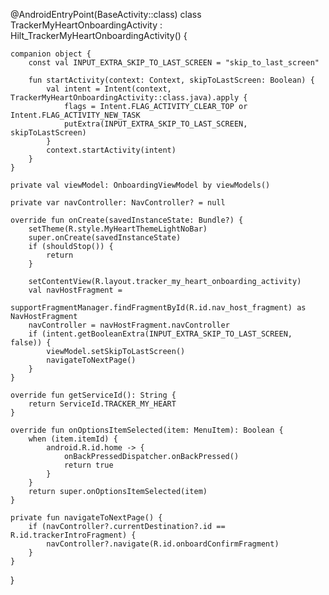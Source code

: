 @AndroidEntryPoint(BaseActivity::class)
class TrackerMyHeartOnboardingActivity : Hilt_TrackerMyHeartOnboardingActivity() {

    companion object {
        const val INPUT_EXTRA_SKIP_TO_LAST_SCREEN = "skip_to_last_screen"

        fun startActivity(context: Context, skipToLastScreen: Boolean) {
            val intent = Intent(context, TrackerMyHeartOnboardingActivity::class.java).apply {
                flags = Intent.FLAG_ACTIVITY_CLEAR_TOP or Intent.FLAG_ACTIVITY_NEW_TASK
                putExtra(INPUT_EXTRA_SKIP_TO_LAST_SCREEN, skipToLastScreen)
            }
            context.startActivity(intent)
        }
    }

    private val viewModel: OnboardingViewModel by viewModels()

    private var navController: NavController? = null

    override fun onCreate(savedInstanceState: Bundle?) {
        setTheme(R.style.MyHeartThemeLightNoBar)
        super.onCreate(savedInstanceState)
        if (shouldStop()) {
            return
        }

        setContentView(R.layout.tracker_my_heart_onboarding_activity)
        val navHostFragment =
            supportFragmentManager.findFragmentById(R.id.nav_host_fragment) as NavHostFragment
        navController = navHostFragment.navController
        if (intent.getBooleanExtra(INPUT_EXTRA_SKIP_TO_LAST_SCREEN, false)) {
            viewModel.setSkipToLastScreen()
            navigateToNextPage()
        }
    }

    override fun getServiceId(): String {
        return ServiceId.TRACKER_MY_HEART
    }

    override fun onOptionsItemSelected(item: MenuItem): Boolean {
        when (item.itemId) {
            android.R.id.home -> {
                onBackPressedDispatcher.onBackPressed()
                return true
            }
        }
        return super.onOptionsItemSelected(item)
    }

    private fun navigateToNextPage() {
        if (navController?.currentDestination?.id == R.id.trackerIntroFragment) {
            navController?.navigate(R.id.onboardConfirmFragment)
        }
    }
}
